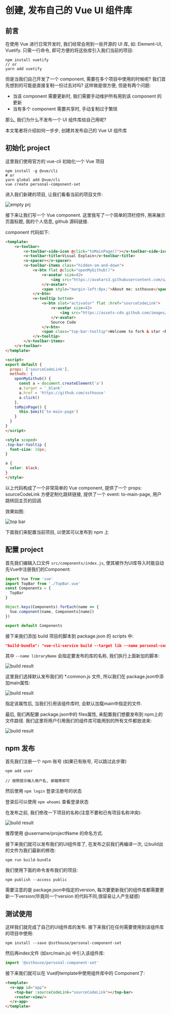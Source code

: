 # 创建, 发布自己的 Vue UI 组件库

## 前言

在使用 Vue 进行日常开发时, 我们经常会用到一些开源的 UI 库, 如: Element-UI, Vuetify. 只需一行命令, 即可方便的将这些库引入我们当前的项目:

```shell
npm install vuetify
// or
yarn add vuetify
```

但是当我们自己开发了一个 component, 需要在多个项目中使用的时候呢? 我们首先想到的可能是直接复制一份过去对吗? 这样做是很方便, 但是有两个问题:

- 当该 component 需要更新时, 我们需要手动维护所有用到该 component 的更新
- 当有多个 component 需要共享时, 手动复制过于繁琐

那么, 我们为什么不发布一个 UI 组件库给自己用呢?

本文笔者将介绍如何一步步, 创建并发布自己的 Vue UI 组件库

## 初始化 project

这里我们使用官方的 vue-cli 初始化一个 Vue 项目

```shell
npm install -g @vue/cli
# or
yarn global add @vue/cli
vue create personal-component-set
```

进入我们新建的项目, 让我们看看当前的项目文件:

![empty prj](https://raw.githubusercontent.com/ssthouse/d3-blog/master/create-own-vue-library/img/empty_prj.png)

接下来让我们写一个 Vue component. 这里我写了一个简单的顶栏控件, 用来展示页面标题, 我的个人信息, github 源码链接.

component 代码如下:

```html
<template>
    <v-toolbar>
        <v-toolbar-side-icon @click="toMainPage()"></v-toolbar-side-icon>
        <v-toolbar-title>Visual Explain</v-toolbar-title>
        <v-spacer></v-spacer>
        <v-toolbar-items class="hidden-sm-and-down">
            <v-btn flat @click="openMyGithub()">
                <v-avatar size=42>
                    <img src="https://avatars3.githubusercontent.com/u/10973821?s=460&v=4">
                </v-avatar>
                <span style="margin-left:8px;">About me: ssthouse</span>
            </v-btn>
            <v-tooltip bottom>
                <v-btn slot="activator" flat :href="sourceCodeLink">
                    <v-avatar size=42>
                        <img src="https://assets-cdn.github.com/images/modules/logos_page/GitHub-Mark.png">
                    </v-avatar>
                    Source Code
                </v-btn>
                <span class="top-bar-tooltip">Welcome to fork & star <br/> ; )</span>
            </v-tooltip>
        </v-toolbar-items>
    </v-toolbar>
</template>

<script>
export default {
  props: ['sourceCodeLink'],
  methods: {
    openMyGithub() {
      const a = document.createElement('a')
      a.target = '_blank'
      a.href = 'https://github.com/ssthouse'
      a.click()
    },
    toMainPage() {
      this.$emit('to-main-page')
    }
  }
}
</script>

<style scoped>
.top-bar-tooltip {
  font-size: 18px;
}

a {
  color: black;
}
</style>
```

以上代码构成了一个非常简单的 Vue component, 提供了一个 props: sourceCodeLink 方便定制化跳转链接, 提供了一个 event: to-main-page, 用户跳转回主页的回调.

效果如图:

![top bar](https://raw.githubusercontent.com/ssthouse/d3-blog/master/create-own-vue-library/img/top_bar.png)



下面我们来配置当前项目, 以使其可以发布到 npm 上

## 配置 project

首先我们编辑入口文件 `src/components/index.js`, 使其被作为UI库导入时能自动先Vue中注册我们的Component:



```javascript
import Vue from 'vue'
import TopBar from './TopBar.vue'
const Components = {
  TopBar
}

Object.keys(Components).forEach(name => {
  Vue.component(name, Components[name])
})

export default Components

```



接下来我们添加 build 项目的脚本到 package.json 的 scripts 中:

```json
"build-bundle": "vue-cli-service build --target lib --name personal-component-set ./src/components/index.js",
```

其中 `--name libraryName` 会指定要发布的库的名称, 我们执行上面新加的脚本:

![build result](https://raw.githubusercontent.com/ssthouse/d3-blog/master/create-own-vue-library/img/run_build_bundle.png)



这里我们选择默认发布我们的 *.common.js 文件, 所以我们在 package.json中添加main属性:



![build result](https://raw.githubusercontent.com/ssthouse/d3-blog/master/create-own-vue-library/img/package_main_attr.png)



指定该属性后, 当我们引用该组件库时, 会默认加载main中指定的文件.



最后, 我们再配置 package.json中的 files属性, 来配置我们想要发布到 npm上的文件路径. 我们这里将用户引用我们的组件库可能用到的所有文件都放进来:

![build result](https://raw.githubusercontent.com/ssthouse/d3-blog/master/create-own-vue-library/img/package_files_attr.png)

## npm 发布

首先我们注册一个 npm 账号 (如果已有账号, 可以跳过此步骤)

```shell
npm add user

// 按照提示输入用户名, 邮箱等即可
```

然后使用 `npm login` 登录注册号的状态

登录后可以使用 `npm whoami` 查看登录状态



在发布之前, 我们修改一下项目的名称(注意不要和已有项目名称冲突):

![build result](https://raw.githubusercontent.com/ssthouse/d3-blog/master/create-own-vue-library/img/package_name_attr.png)

推荐使用 @username/projectName 的命名方式.



接下来我们就可以发布我们的UI组件库了, 在发布之前我们再编译一次, 让build出的文件为我们最新的修改:



```shell
npm run build-bundle
```

我们使用下面的命令发布我们的项目:

```shell
npm publish --access public
```

需要注意的是 package.json中指定的version, 每次要更新我们的组件库都需要更新一下version(毕竟同一个version 的代码不同,很容易让人产生疑惑)



## 测试使用



这样我们就完成了自己的UI组件库的发布. 接下来我们在任何需要使用到该组件库的项目中使用:

```shell
npm install --save @ssthouse/personal-component-set
```

然后再index文件 (如src/main.js) 中引入该组件库:

```javascript
import '@ssthouse/personal-component-set'
```

接下来我们就可以在 Vue的template中使用组件库中的 Component了:

```html
<template>
  <v-app id="app">
    <top-bar :sourceCodeLink="sourceCodeLink"></top-bar>
    <router-view/>
  </v-app>
</template>
```



